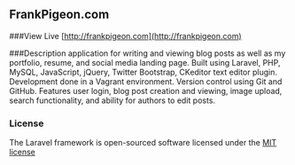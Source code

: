 ## FrankPigeon.com

###View Live
[http://frankpigeon.com](http://frankpigeon.com)

###Description
application for writing and viewing blog posts as well as my portfolio, resume, and social media landing page. Built using Laravel, PHP, MySQL, JavaScript, jQuery, Twitter Bootstrap, CKeditor text editor plugin. Development done in a Vagrant environment. Version control using Git and GitHub. Features user login, blog post creation and viewing, image upload, search functionality, and ability for authors to edit posts.

### License
The Laravel framework is open-sourced software licensed under the [MIT license](http://opensource.org/licenses/MIT)

